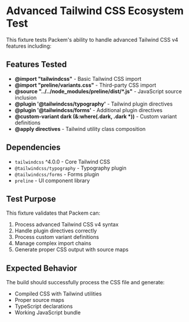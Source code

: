 # Advanced Tailwind CSS Ecosystem Test

This fixture tests Packem's ability to handle advanced Tailwind CSS v4 features including:

## Features Tested

- **@import "tailwindcss"** - Basic Tailwind CSS import
- **@import "preline/variants.css"** - Third-party CSS import
- **@source "../../node_modules/preline/dist/\*.js"** - JavaScript source inclusion
- **@plugin '@tailwindcss/typography'** - Tailwind plugin directives
- **@plugin '@tailwindcss/forms'** - Additional plugin directives
- **@custom-variant dark (&:where(.dark, .dark \*))** - Custom variant definitions
- **@apply directives** - Tailwind utility class composition

## Dependencies

- `tailwindcss` ^4.0.0 - Core Tailwind CSS
- `@tailwindcss/typography` - Typography plugin
- `@tailwindcss/forms` - Forms plugin
- `preline` - UI component library

## Test Purpose

This fixture validates that Packem can:

1. Process advanced Tailwind CSS v4 syntax
2. Handle plugin directives correctly
3. Process custom variant definitions
4. Manage complex import chains
5. Generate proper CSS output with source maps

## Expected Behavior

The build should successfully process the CSS file and generate:

- Compiled CSS with Tailwind utilities
- Proper source maps
- TypeScript declarations
- Working JavaScript bundle
